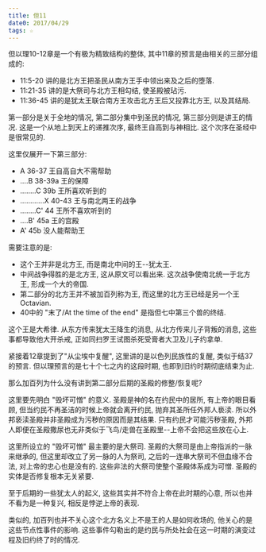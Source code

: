 ```yaml
---
title: 但11
date0: 2017/04/29
tags: ☆
---
```


但以理10-12章是一个有极为精致结构的整体, 其中11章的预言是由相关的三部分组成的:

* 11:5-20 讲的是北方王把圣民从南方王手中领出来及之后的堕落.
* 11:21-35 讲的是大祭司与北方王相勾结, 使圣殿被玷污.
* 11:36-45 讲的是犹太王联合南方王攻击北方王后又投靠北方王, 以及其结局.

第一部分是关于全地的情况, 第二部分集中到圣民的情况, 第三部分则是讲王的情况. 这是一个从地上到天上的递推次序, 最终王自高到与神相比. 这个次序在圣经中是很常见的.

这里仅展开一下第三部分:

* A 36-37 王自高自大不需帮助
* ....B 38-39a 王的保障
* ........C 39b 王所喜欢听到的
* ............X 40-43 王与南北两王的战争
* ........C' 44 王所不喜欢听到的
* ....B' 45a 王的宫殿
* A' 45b 没人能帮助王

需要注意的是:

* 这个王并非是北方王, 而是南北中间的王--犹太王.
* 中间战争得胜的是北方王, 这从原文可以看出来. 这次战争使南北统一于北方王, 形成一个大的帝国.
* 第二部分的北方王并不被加百列称为王, 而这里的北方王已经是另一个王Octavian.
* 40中的 "末了/At the time of the end" 是指但七中第三个兽的终结.

这个王是大希律. 从东方传来犹太王降生的消息, 从北方传来儿子背叛的消息, 这些事都导致他大开杀戒, 正如同扫罗王试图杀死受膏者大卫及儿子约拿单.

紧接着12章提到了"从尘埃中复醒", 这里讲的是以色列民族性的复醒, 类似于结37的预言. 但以理预言的是七十个七之内的这段时期, 也即到旧约时期彻底结束为止.

那么加百列为什么没有讲到第二部分后期的圣殿的修整/恢复呢?

这里要先明白 "毁坏可憎" 的意义. 圣殿是神的名在约民中的居所, 有上帝的眼目看顾, 但当约民不再圣洁的时候上帝就会离开约民, 抛弃其圣所任外邦人亵渎. 所以外邦亵渎圣殿并非圣殿成为污秽的原因而是其结果. 只有约民才可能污秽圣殿, 外邦人即便在圣殿撒尿也无非类似于飞鸟/走兽在圣殿里--上帝不会把这些放在心上.

这里所设立的 "毁坏可憎" 最主要的是大祭司. 圣殿的大祭司是由上帝指派的一脉来继承的, 但这里却改立了另一脉的人为祭司, 之后的一连串大祭司不但血缘不合法, 对上帝的忠心也是没有的. 这些非法的大祭司使整个圣殿体系成为可憎. 圣殿的实体是否修复根本无关紧要.

至于后期的一些犹太人的起义, 这些其实并不符合上帝在此时期的心意, 所以也并不看为是一种复兴, 相反是悖逆上帝的表现.

类似的, 加百列也并不关心这个北方名义上不是王的人是如何收场的, 他关心的是这些节点性事件的影响. 这些事件勾勒出的是约民与所处社会在这一时期的演变过程及旧约终了时的情况.
